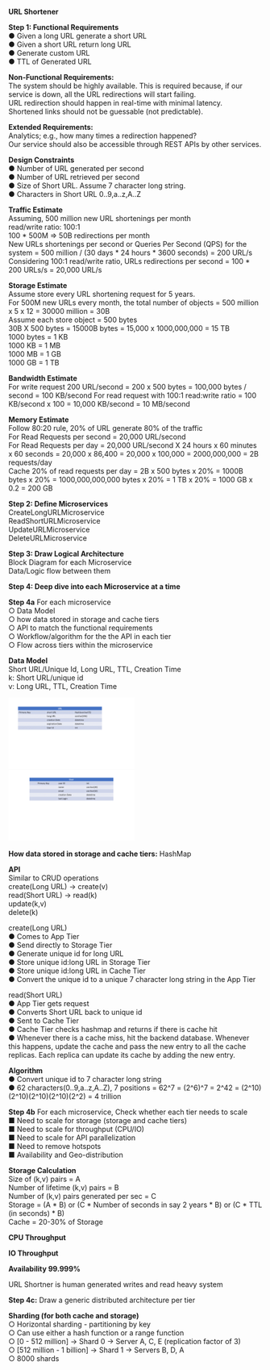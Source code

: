 <b>URL Shortener</b><br>

<b>Step 1: Functional Requirements</b><br>
● Given a long URL generate a short URL<br>
● Given a short URL return long URL<br>
● Generate custom URL<br>
● TTL of Generated URL<br>

<b>Non-Functional Requirements:</b><br>
The system should be highly available. This is required because, if our service is down, all the URL redirections will start failing.<br>
URL redirection should happen in real-time with minimal latency.<br>
Shortened links should not be guessable (not predictable).<br>

<b>Extended Requirements:</b><br>
Analytics; e.g., how many times a redirection happened?<br>
Our service should also be accessible through REST APIs by other services.<br>

<b>Design Constraints</b><br>
● Number of URL generated per second<br>
● Number of URL retrieved per second<br>
● Size of Short URL. Assume 7 character long string.<br>
● Characters in Short URL 0..9,a..z,A..Z<br>

<b>Traffic Estimate</b><br>
Assuming, 500 million new URL shortenings per month<br>
read/write ratio: 100:1 <br>
100 * 500M => 50B redirections per month<br>
New URLs shortenings per second or Queries Per Second (QPS) for  the system = 500 million / (30 days * 24 hours * 3600 seconds) = 200 URL/s
Considering 100:1 read/write ratio, URLs redirections per second = 100 * 200 URLs/s = 20,000 URL/s <br>

<b>Storage Estimate</b><br>
Assume store every URL shortening request for 5 years. <br>
For 500M new URLs every month, the total number of objects = 500 million x 5 x 12 = 30000 million = 30B<br>
Assume each store object = 500 bytes<br>
30B X 500 bytes = 15000B bytes = 15,000 x 1000,000,000 = 15 TB<br>
1000 bytes = 1 KB<br>
1000 KB = 1 MB<br>
1000 MB = 1 GB<br>
1000 GB = 1 TB<br>

<b>Bandwidth Estimate</b><br>
For write request 200 URL/second = 200 x 500 bytes = 100,000 bytes / second = 100 KB/second
For read request with 100:1 read:write ratio = 100 KB/second x 100 = 10,000 KB/second = 10 MB/second

<b>Memory Estimate</b><br>
Follow 80:20 rule, 20% of URL generate 80% of the traffic<br>
For Read Requests per second = 20,000 URL/second<br>
For Read Requests per day = 20,000 URL/second X 24 hours x 60 minutes x 60 seconds = 20,000 x 86,400 = 20,000 x 100,000 = 2000,000,000 = 2B requests/day<br>
Cache 20% of read requests per day = 2B x 500 bytes x 20% = 1000B bytes x 20% = 1000,000,000,000 bytes x 20% =  1 TB x 20% = 1000 GB x 0.2 = 200 GB<br>

<b>Step 2: Define Microservices</b><br>
CreateLongURLMicroservice<br>
ReadShortURLMicroservice<br>
UpdateURLMicroservice<br>
DeleteURLMicroservice<br>

<b>Step 3: Draw Logical Architecture</b><br>
Block Diagram for each Microservice<br>
Data/Logic flow between them<br>

<b>Step 4: Deep dive into each Microservice at a time</b><br>

<b>Step 4a</b>
For each microservice <br>
○ Data Model <br>
○ how data stored in storage and cache tiers<br>
○ API to match the functional requirements<br>
○ Workflow/algorithm for the the API in each tier<br>
○ Flow across tiers within the microservice<br>

<b>Data Model</b><br>
Short URL/Unique Id, Long URL, TTL, Creation Time<br>
k: Short URL/unique id<br>
v: Long URL, TTL, Creation Time<br>

<img src="https://github.com/rjanapa/rjanapa/blob/main/URLTable.png" width="250"><br>
<img src="https://github.com/rjanapa/rjanapa/blob/main/UserTable.png" width="250"><br>

<b>How data stored in storage and cache tiers:</b> HashMap<br>

<b>API</b><br> 
Similar to CRUD operations<br>
create(Long URL) -> create(v)<br>
read(Short URL) -> read(k)<br>
update(k,v)<br>
delete(k)<br>

create(Long URL)<br>
● Comes to App Tier<br>
● Send directly to Storage Tier<br>
● Generate unique id for long URL<br>
● Store unique id:long URL in Storage Tier<br>
● Store unique id:long URL in Cache Tier<br>
● Convert the unique id to a unique 7 character long string in the App Tier<br>

read(Short URL)<br>
● App Tier gets request<br>
● Converts Short URL back to unique id<br>
● Sent to Cache Tier<br>
● Cache Tier checks hashmap and returns if there is cache hit<br>
● Whenever there is a cache miss, hit the backend database. Whenever this happens, update the cache and pass the new entry to all the cache replicas. Each replica can update its cache by adding the new entry.

<b>Algorithm</b><br>
● Convert unique id to 7 character long string<br>
● 62 characters(0..9,a..z,A..Z), 7 positions = 62^7 = (2^6)^7 = 2^42 = (2^10)(2^10)(2^10)(2^10)(2^2) = 4 trillion<br>

<b>Step 4b</b>
For each microservice, Check whether each tier needs to scale<br>
■ Need to scale for storage (storage and cache tiers)<br>
■ Need to scale for throughput (CPU/IO)<br>
■ Need to scale for API parallelization<br>
■ Need to remove hotspots<br>
■ Availability and Geo-distribution<br>

<b>Storage Calculation</b><br>
Size of (k,v) pairs = A<br>
Number of lifetime (k,v) pairs = B<br>
Number of (k,v) pairs generated per sec = C<br>
Storage = (A * B)  or (C * Number of seconds in say 2 years * B) or (C * TTL (in seconds) * B)<br>
Cache = 20-30% of Storage<br>

<b>CPU Throughput</b><br>

<b>IO Throughput</b><br>

<b>Availability 99.999%</b><br>

URL Shortner is human generated writes and read heavy system<br>

<b>Step 4c:</b> Draw a generic distributed architecture per tier<br>

<b>Sharding (for both cache and storage) </b><br>
○ Horizontal sharding - partitioning by key<br>
○ Can use either a hash function or a range function<br>
○ [0 - 512 million] -> Shard 0 -> Server A, C, E (replication factor of 3)<br>
○ [512 million - 1 billion] -> Shard 1 -> Servers B, D, A<br>
○ 8000 shards<br>







